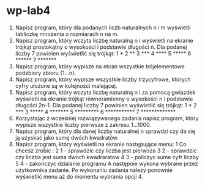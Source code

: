 # wp-lab4

1. Napisz program, który dla podanych liczb naturalnych n i m wyświetli tabliczkę mnożenia
o rozmiarach n na m.
2. Napisz program, który wczyta liczbę naturalną n i wyświetli na ekranie trójkąt prostokątny o wysokości i podstawie długości n.
Dla podanej liczby 7 powinien wyświetlić się trójkąt:
1 *
2 **
3 ***
4 ****
5 *****
6 ******
7 *******
3. Napisz program, który wypisze na ekran wszystkie trójelementowe podzbiory zbioru
{1...n}.
4. Napisz program, który wypisze wszystkie liczby trzycyfrowe, których cyfry ułożone są
w kolejności malejącej.
5. Napisz program, który wczyta liczbę naturalną n i za pomocą gwiazdek wyświetli na
ekranie trójkąt równoramienny o wysokości n i podstawie długości 2n-1. Dla podanej
liczby 7 powinien wyświetlić się trójkąt:
1 *
2 ***
3 *****
4 *******
5 *********
6 ***********
7 *************
6. Korzystając z wcześniej rozwiązywanego zadania napisz program, który wypisze wszystkie liczby pierwsze z zakresu 1...1000.
7. Napisz program, który dla danej liczby naturalnej n sprawdzi czy da się ją uzyskać jako
sumę dwóch kwadratów.
8. Napisz program, który wyświetli na ekranie następujące menu:
1 Co chcesz zrobic :
2 1 - sprawdzic czy liczba jest pierwsza
3 2 - sprawdzic czy liczba jest suma dwoch kwadraratow
4 3 - policzyc sume cyfr liczby
5 4 - zakonczyc dzialanie programu
A następnie wykona wybrane przez użytkownika zadanie. Po wykonaniu zadania należy
ponownie wyświetlić menu aż do momentu wybrania opcji 4.
